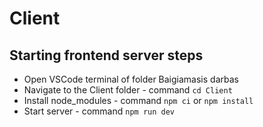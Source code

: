 # Client 

## Starting frontend server steps

- Open VSCode terminal of folder Baigiamasis darbas
- Navigate to the Client folder - command `cd Client`
- Install node_modules - command `npm ci` or `npm install`
- Start server - command `npm run dev`
